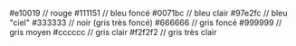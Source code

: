 #e10019 // rouge
#111151 // bleu foncé
#0071bc // bleu clair
#97e2fc // bleu "ciel"
#333333 // noir (gris très foncé)
#666666 // gris foncé
#999999 // gris moyen
#cccccc // gris clair
#f2f2f2 // gris très clair
